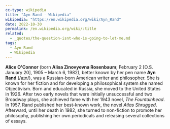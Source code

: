 ```yaml
---
cc-type: wikipedia
title: "Ayn Rand - Wikipedia"
wikipedia: "https://en.wikipedia.org/wiki/Ayn_Rand"
date: 2022-10-30
permalink: /en.wikipedia.org/wiki/:title
related:
  - _quotes/the-question-isnt-who-is-going-to-let-me.md
tags:
  - Ayn Rand
  - Wikipedia
---
```

**Alice O'Connor** (born **Alisa Zinovyevna Rosenbaum**; February 2 [O.S. January 20], 1905 – March 6, 1982), better known by her pen name **Ayn Rand** (/aɪn/), was a Russian-born American writer and philosopher. She is known for her fiction and for developing a philosophical system she named Objectivism. Born and educated in Russia, she moved to the United States in 1926. After two early novels that were initially unsuccessful and two Broadway plays, she achieved fame with her 1943 novel, *The Fountainhead*. In 1957, Rand published her best-known work, the novel *Atlas Shrugged*. Afterward, until her death in 1982, she turned to non-fiction to promote her philosophy, publishing her own periodicals and releasing several collections of essays.